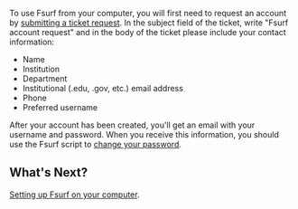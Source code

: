[title]: - "Requesting an Fsurf Account"

To use Fsurf from your computer, you will first need to request an account by [submitting a ticket request](https://support.opensciencegrid.org/support/tickets/new). In the subject field of the ticket, 
write "Fsurf account request" and in the body of the ticket please include your contact information:

* Name
* Institution
* Department
* Institutional (.edu, .gov, etc.) email address
* Phone
* Preferred username

After your account has been created, you'll get an email with your username and
password.  When you receive this information, you should use the Fsurf
script to [change your
password](https://support.opensciencegrid.org/support/solutions/articles/12000009754-saving-or-changing-user-account-information). 

## What's Next?
[Setting up Fsurf on your computer](https://support.opensciencegrid.org/solution/articles/12000008488-set-up-fsurf-on-your-laptop).

